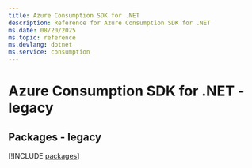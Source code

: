 ```yaml
---
title: Azure Consumption SDK for .NET
description: Reference for Azure Consumption SDK for .NET
ms.date: 08/20/2025
ms.topic: reference
ms.devlang: dotnet
ms.service: consumption
---
```

# Azure Consumption SDK for .NET - legacy
## Packages - legacy
[!INCLUDE [packages](consumption-index.md)]